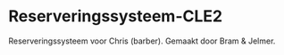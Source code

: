 # Reserveringssysteem-CLE2
Reserveringssysteem voor Chris (barber). Gemaakt door Bram &amp; Jelmer. 
